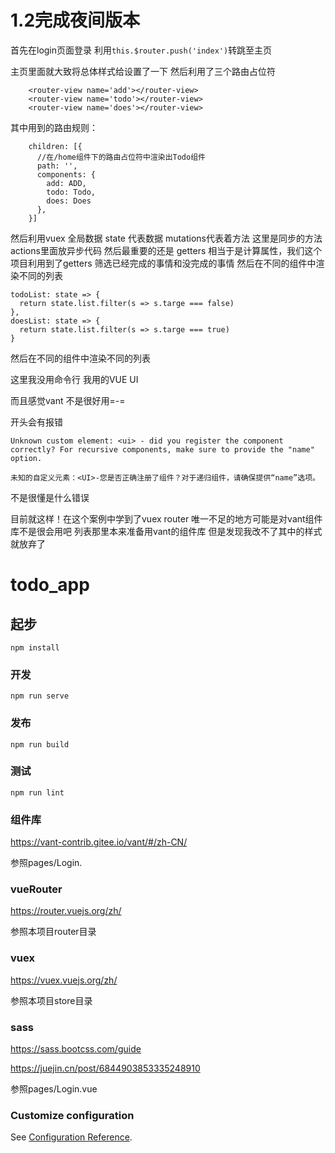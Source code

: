 # 1.2完成夜间版本

首先在login页面登录 利用` this.$router.push('index') `转跳至主页

主页里面就大致将总体样式给设置了一下 然后利用了三个路由占位符 
```
    <router-view name='add'></router-view>
    <router-view name='todo'></router-view>
    <router-view name='does'></router-view>
```
其中用到的路由规则：
```
    children: [{
      //在/home组件下的路由占位符中渲染出Todo组件
      path: '',
      components: {
        add: ADD,
        todo: Todo,
        does: Does
      },
    }]
```
然后利用vuex 全局数据  state 代表数据 mutations代表着方法  这里是同步的方法  actions里面放异步代码 然后最重要的还是 getters 相当于是计算属性，我们这个项目利用到了getters 筛选已经完成的事情和没完成的事情 然后在不同的组件中渲染不同的列表

```
todoList: state => {
  return state.list.filter(s => s.targe === false)
},
doesList: state => {
  return state.list.filter(s => s.targe === true)
}
```
然后在不同的组件中渲染不同的列表

这里我没用命令行 我用的VUE UI

而且感觉vant 不是很好用=-=

开头会有报错
```
Unknown custom element: <ui> - did you register the component correctly? For recursive components, make sure to provide the "name" option.

未知的自定义元素：<UI>-您是否正确注册了组件？对于递归组件，请确保提供“name”选项。
```
不是很懂是什么错误

目前就这样！在这个案例中学到了vuex  router 唯一不足的地方可能是对vant组件库不是很会用吧 列表那里本来准备用vant的组件库  但是发现我改不了其中的样式 就放弃了


# todo_app

## 起步
```
npm install
```

### 开发
```
npm run serve
```

### 发布
```
npm run build
```

### 测试
```
npm run lint
```

### 组件库
https://vant-contrib.gitee.io/vant/#/zh-CN/

参照pages/Login.
### vueRouter
https://router.vuejs.org/zh/

参照本项目router目录

### vuex
https://vuex.vuejs.org/zh/

参照本项目store目录

### sass
https://sass.bootcss.com/guide

https://juejin.cn/post/6844903853335248910

参照pages/Login.vue

### Customize configuration
See [Configuration Reference](https://cli.vuejs.org/config/).

